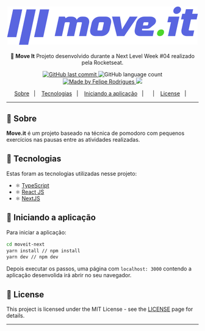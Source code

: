<h4 align="center">

![Logo](.github/logo.svg)

</h4>
<div aling="center">
<p align="center"> 🚀 <strong>Move It</strong> Projeto desenvolvido durante a Next Level Week #04 realizado pela Rocketseat.
 </p>
</div>
<p align="center">

  <a href="https://github.com/felipersdf/bethehero/commits/master">
    <img alt="GitHub last commit" src="https://img.shields.io/github/last-commit/felipersdf/moveit?color=%2304D361">
  </a>

  <img alt="GitHub language count" src="https://img.shields.io/github/languages/count/felipersdf/moveit?color=%2304D361">

  <a href="https://github.com/felipersdf">
    <img alt="Made by Felipe Rodrigues" src="https://img.shields.io/badge/made%20by-Felipe Rodrigues-%2304D361">
  </a>

  <a aria-label="Completed" href="https://rocketseat.com.br/">
    <img src="https://img.shields.io/badge/Next Level Week-Finished-%2304D361?logo=data:image/png;base64,iVBORw0KGgoAAAANSUhEUgAAABAAAAAQCAMAAAAoLQ9TAAAALVBMVEVHcExxWsF0XMJzXMJxWcFsUsD///9jRrzY0u6Xh9Gsn9n39fyMecy0qd2bjNJWBT0WAAAABHRSTlMA2Do606wF2QAAAGlJREFUGJVdj1cWwCAIBLEsRU3uf9xobDH8+GZwUYi8i6ucJwrxKE+7D0G9Q4vlYqtmCSjndr4CgCgzlyFgfKfKCVO0LrPKjmiqMxGXkJwNnXskqWG+1oSM+BSwD8f29YLNjvx/OQrn+g99oQSoNmt3PgAAAABJRU5ErkJggg==">
  </a>
</p>

<p align="center">
  <a href="#sobre">Sobre</a>&nbsp;&nbsp;&nbsp;|&nbsp;&nbsp;&nbsp;
    <a href="#tecnologias">Tecnologias</a>&nbsp;&nbsp;&nbsp;|&nbsp;&nbsp;&nbsp;
  <a href="#iniciando-a-aplicação">Iniciando a aplicação</a>&nbsp;&nbsp;&nbsp;|&nbsp;&nbsp;&nbsp;
  <!-- <a href="#layout-da-aplicação">Layout da aplicação</a>&nbsp; -->
  &nbsp;&nbsp;|&nbsp;&nbsp;&nbsp;
  <a href="#license">License</a>&nbsp;&nbsp;&nbsp;|&nbsp;&nbsp;&nbsp;
</p>
<hr />

## :bookmark: Sobre

<strong>Move.it</strong> é um projeto baseado na técnica de pomodoro com pequenos exercícios nas pausas entre as atividades realizadas.

## 🚀 Tecnologias

Estas foram as tecnologias utilizadas nesse projeto:

- ⚛️ [TypeScript](https://www.typescriptlang.org/)
- ⚛️ [React JS](https://reactjs.org/)
- ⚛️ [NextJS](https://nextjs.org/)

<!-- ## 🎨 Layout da aplicação -->

<!-- ### Web -->

<div align="center">
  
<!-- #### Tela Inicial -->
<!-- <img src=".github/home.png" width="600px" /> -->

<!-- #### Tela de Cadastro -->

<!-- <img src=".github/cadastro.png" width="600px" /> -->

</div>

## 🧭 Iniciando a aplicação

Para iniciar a aplicação:

```bash
cd moveit-next
yarn install // npm install
yarn dev // npm dev
```

Depois executar os passos, uma página com `localhost: 3000` contendo a aplicação desenvolida irá abrir no seu navegador.

## :memo: License

This project is licensed under the MIT License - see the [LICENSE](https://opensource.org/licenses/MIT) page for details.

---
